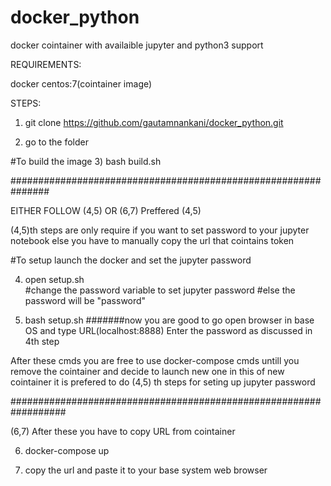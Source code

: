 # docker_python
docker cointainer with availaible jupyter and python3 support

REQUIREMENTS:

docker 
centos:7(cointainer image)

STEPS:

1) git clone https://github.com/gautamnankani/docker_python.git

2) go to the folder

#To build the image
3) bash build.sh

###############################################################


EITHER FOLLOW (4,5)  OR  (6,7)
Preffered (4,5)

(4,5)th steps are only require if you want to set password to your jupyter notebook else you have to manually copy the url that cointains token

#To setup launch the docker and set the jupyter password

4) open setup.sh  
  #change the password variable to set jupyter password
  #else the password will be "password"
 
5) bash setup.sh
#######now you are good to go
open browser in base OS and type URL(localhost:8888)
Enter the password as discussed in 4th step

After these cmds you are free to use docker-compose cmds untill you remove the cointainer and decide to launch new one
in this of new cointainer it is prefered to do (4,5) th steps for seting up jupyter password
  

##################################################################

(6,7) After these you have to copy URL from cointainer 

6) docker-compose up

7) copy the url and paste it to your base system web browser
